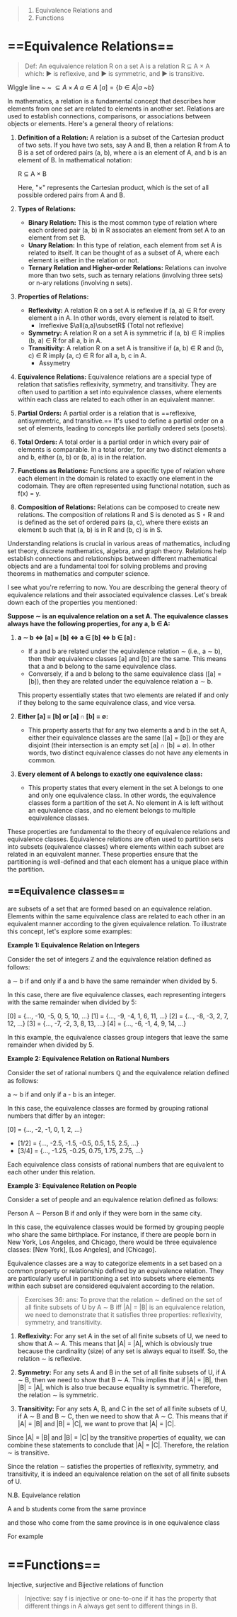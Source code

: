 

>1. Equivalence Relations and 
>2. Functions 


# ==Equivalence Relations== 


>Def: 
>An equivalence relation R on a set A is
a relation R ⊆ A × A which:
▶ is reflexive, and
▶ is symmetric, and
▶ is transitive.


Wiggle line ~ 
~ $\subseteq A\times A$ 
$a \in A$ $[a] = \{    b\in A | a$ ~$b\}$ 



In mathematics, a relation is a fundamental concept that describes how elements from one set are related to elements in another set. Relations are used to establish connections, comparisons, or associations between objects or elements. Here's a general theory of relations:

1. **Definition of a Relation:** A relation is a subset of the Cartesian product of two sets. If you have two sets, say A and B, then a relation R from A to B is a set of ordered pairs (a, b), where a is an element of A, and b is an element of B. In mathematical notation:
    
    R ⊆ A × B
    
    Here, "×" represents the Cartesian product, which is the set of all possible ordered pairs from A and B.
    
2. **Types of Relations:**
    
    - **Binary Relation:** This is the most common type of relation where each ordered pair (a, b) in R associates an element from set A to an element from set B.
    - **Unary Relation:** In this type of relation, each element from set A is related to itself. It can be thought of as a subset of A, where each element is either in the relation or not.
    - **Ternary Relation and Higher-order Relations:** Relations can involve more than two sets, such as ternary relations (involving three sets) or n-ary relations (involving n sets).
3. **Properties of Relations:**
    
    - **Reflexivity:** A relation R on a set A is reflexive if (a, a) ∈ R for every element a in A. In other words, every element is related to itself.
	    - Irreflexive $\all(a,a)\subsetR$ (Total not reflexive)
    - **Symmetry:** A relation R on a set A is symmetric if (a, b) ∈ R implies (b, a) ∈ R for all a, b in A.
    - **Transitivity:** A relation R on a set A is transitive if (a, b) ∈ R and (b, c) ∈ R imply (a, c) ∈ R for all a, b, c in A.
	    - Assymetry 
1. **Equivalence Relations:** Equivalence relations are a special type of relation that satisfies reflexivity, symmetry, and transitivity. They are often used to partition a set into equivalence classes, where elements within each class are related to each other in an equivalent manner.
    
5. **Partial Orders:** A partial order is a relation that is ==reflexive, antisymmetric, and transitive.== It's used to define a partial order on a set of elements, leading to concepts like partially ordered sets (posets).
    
6. **Total Orders:** A total order is a partial order in which every pair of elements is comparable. In a total order, for any two distinct elements a and b, either (a, b) or (b, a) is in the relation.
    
7. **Functions as Relations:** Functions are a specific type of relation where each element in the domain is related to exactly one element in the codomain. They are often represented using functional notation, such as f(x) = y.
    
8. **Composition of Relations:** Relations can be composed to create new relations. The composition of relations R and S is denoted as S ∘ R and is defined as the set of ordered pairs (a, c), where there exists an element b such that (a, b) is in R and (b, c) is in S.
    

Understanding relations is crucial in various areas of mathematics, including set theory, discrete mathematics, algebra, and graph theory. Relations help establish connections and relationships between different mathematical objects and are a fundamental tool for solving problems and proving theorems in mathematics and computer science.




I see what you're referring to now. You are describing the general theory of equivalence relations and their associated equivalence classes. Let's break down each of the properties you mentioned:

**Suppose ∼ is an equivalence relation on a set A. The equivalence classes always have the following properties, for any a, b ∈ A:**

1. **a ∼ b ⇔ [a] = [b] ⇔ a ∈ [b] ⇔ b ∈ [a] :**
    
    - If a and b are related under the equivalence relation ∼ (i.e., a ∼ b), then their equivalence classes [a] and [b] are the same. This means that a and b belong to the same equivalence class.
    - Conversely, if a and b belong to the same equivalence class ([a] = [b]), then they are related under the equivalence relation a ∼ b.
    
    This property essentially states that two elements are related if and only if they belong to the same equivalence class, and vice versa.
    
2. **Either [a] = [b] or [a] ∩ [b] = ∅:**   
    
    - This property asserts that for any two elements a and b in the set A, either their equivalence classes are the same ([a] = [b]) or they are disjoint (their intersection is an empty set [a] ∩ [b] = ∅). In other words, two distinct equivalence classes do not have any elements in common.
3. **Every element of A belongs to exactly one equivalence class:**
    
    - This property states that every element in the set A belongs to one and only one equivalence class. In other words, the equivalence classes form a partition of the set A. No element in A is left without an equivalence class, and no element belongs to multiple equivalence classes.

These properties are fundamental to the theory of equivalence relations and equivalence classes. Equivalence relations are often used to partition sets into subsets (equivalence classes) where elements within each subset are related in an equivalent manner. These properties ensure that the partitioning is well-defined and that each element has a unique place within the partition.



## ==Equivalence classes==
are subsets of a set that are formed based on an equivalence relation. Elements within the same equivalence class are related to each other in an equivalent manner according to the given equivalence relation. To illustrate this concept, let's explore some examples:

**Example 1: Equivalence Relation on Integers**

Consider the set of integers ℤ and the equivalence relation defined as follows:

a ∼ b if and only if a and b have the same remainder when divided by 5.

In this case, there are five equivalence classes, each representing integers with the same remainder when divided by 5:

 [0] = {..., -10, -5, 0, 5, 10, ...}
 [1] = {..., -9, -4, 1, 6, 11, ...}
 [2] = {..., -8, -3, 2, 7, 12, ...}
 [3] = {..., -7, -2, 3, 8, 13, ...}
 [4] = {..., -6, -1, 4, 9, 14, ...}

In this example, the equivalence classes group integers that leave the same remainder when divided by 5.

**Example 2: Equivalence Relation on Rational Numbers**

Consider the set of rational numbers ℚ and the equivalence relation defined as follows:

a ∼ b if and only if a - b is an integer.

In this case, the equivalence classes are formed by grouping rational numbers that differ by an integer:

 [0] = {..., -2, -1, 0, 1, 2, ...}
- [1/2] = {..., -2.5, -1.5, -0.5, 0.5, 1.5, 2.5, ...}
- [3/4] = {..., -1.25, -0.25, 0.75, 1.75, 2.75, ...}

Each equivalence class consists of rational numbers that are equivalent to each other under this relation.

**Example 3: Equivalence Relation on People**

Consider a set of people and an equivalence relation defined as follows:

Person A ∼ Person B if and only if they were born in the same city.

In this case, the equivalence classes would be formed by grouping people who share the same birthplace. For instance, if there are people born in New York, Los Angeles, and Chicago, there would be three equivalence classes: [New York], [Los Angeles], and [Chicago].

Equivalence classes are a way to categorize elements in a set based on a common property or relationship defined by an equivalence relation. They are particularly useful in partitioning a set into subsets where elements within each subset are considered equivalent according to the relation.




>Exercises 36: ans:
>To prove that the relation ∼ defined on the set of all finite subsets of U by A ∼ B iff |A| = |B| is an equivalence relation, we need to demonstrate that it satisfies three properties: reflexivity, symmetry, and transitivity.

1. **Reflexivity:** For any set A in the set of all finite subsets of U, we need to show that A ∼ A. This means that |A| = |A|, which is obviously true because the cardinality (size) of any set is always equal to itself. So, the relation ∼ is reflexive.

2. **Symmetry:** For any sets A and B in the set of all finite subsets of U, if A ∼ B, then we need to show that B ∼ A. This implies that if |A| = |B|, then |B| = |A|, which is also true because equality is symmetric. Therefore, the relation ∼ is symmetric.
   
3. **Transitivity:** For any sets A, B, and C in the set of all finite subsets of U, if A ∼ B and B ∼ C, then we need to show that A ∼ C. This means that if |A| = |B| and |B| = |C|, we want to prove that |A| = |C|.
   
  Since |A| = |B| and |B| = |C| by the transitive properties of equality, we can combine these statements to conclude that |A| = |C|. Therefore, the relation ∼ is transitive.
   

Since the relation ∼ satisfies the properties of reflexivity, symmetry, and transitivity, it is indeed an equivalence relation on the set of all finite subsets of U.


N.B. 
Equivelance relation 


A and b students come from the same province 

and those who come from the same province is in one equivalence class

For example


# ==Functions==

Injective, surjective and Bijective relations of function

>Injective:
>say f is injective or
one-to-one if it has the property that different things in A always
get sent to different things in B.

